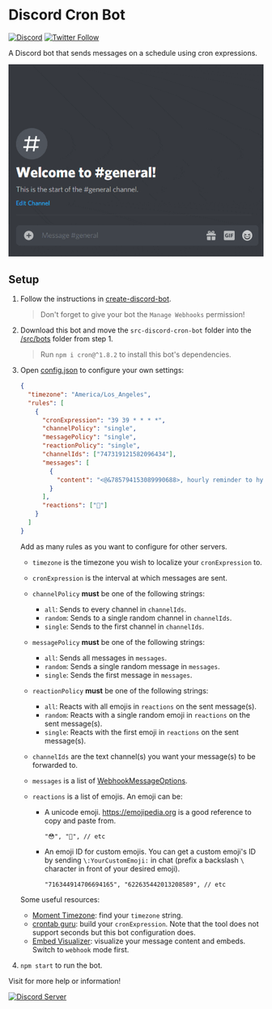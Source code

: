 # Discord Cron Bot

[![Discord](https://discord.com/api/guilds/258167954913361930/embed.png)](https://discord.gg/WjEFnzC) [![Twitter Follow](https://img.shields.io/twitter/follow/peterthehan.svg?style=social)](https://twitter.com/peterthehan)

A Discord bot that sends messages on a schedule using cron expressions.

<div align="center">
  <img
    src="https://raw.githubusercontent.com/peterthehan/discord-cron-bot/master/assets/demo.gif"
    alt="demo"
  />
</div>

## Setup

1. Follow the instructions in [create-discord-bot](https://github.com/peterthehan/create-discord-bot).

   > Don't forget to give your bot the `Manage Webhooks` permission!

2. Download this bot and move the `src-discord-cron-bot` folder into the [/src/bots](https://github.com/peterthehan/create-discord-bot/tree/master/src/bots) folder from step 1.

   > Run `npm i cron@^1.8.2` to install this bot's dependencies.

3. Open [config.json](./src-discord-cron-bot/config.json) to configure your own settings:

   ```json
   {
     "timezone": "America/Los_Angeles",
     "rules": [
       {
         "cronExpression": "39 39 * * * *",
         "channelPolicy": "single",
         "messagePolicy": "single",
         "reactionPolicy": "single",
         "channelIds": ["747319121582096434"],
         "messages": [
           {
             "content": "<@&785794153089990688>, hourly reminder to hydrate!"
           }
         ],
         "reactions": ["🥤"]
       }
     ]
   }
   ```

   Add as many rules as you want to configure for other servers.

   - `timezone` is the timezone you wish to localize your `cronExpression` to.
   - `cronExpression` is the interval at which messages are sent.
   - `channelPolicy` **must** be one of the following strings:
     - `all`: Sends to every channel in `channelIds`.
     - `random`: Sends to a single random channel in `channelIds`.
     - `single`: Sends to the first channel in `channelIds`.
   - `messagePolicy` **must** be one of the following strings:
     - `all`: Sends all messages in `messages`.
     - `random`: Sends a single random message in `messages`.
     - `single`: Sends the first message in `messages`.
   - `reactionPolicy` **must** be one of the following strings:
     - `all`: Reacts with all emojis in `reactions` on the sent message(s).
     - `random`: Reacts with a single random emoji in `reactions` on the sent message(s).
     - `single`: Reacts with the first emoji in `reactions` on the sent message(s).
   - `channelIds` are the text channel(s) you want your message(s) to be forwarded to.
   - `messages` is a list of [WebhookMessageOptions](https://discord.js.org/#/docs/main/master/typedef/WebhookMessageOptions).
   - `reactions` is a list of emojis. An emoji can be:

     - A unicode emoji. https://emojipedia.org is a good reference to copy and paste from.

       ```
       "😳", "🥺", // etc
       ```

     - An emoji ID for custom emojis. You can get a custom emoji's ID by sending `\:YourCustomEmoji:` in chat (prefix a backslash `\` character in front of your desired emoji).

       ```
       "716344914706694165", "622635442013208589", // etc
       ```

   Some useful resources:

   - [Moment Timezone](https://momentjs.com/timezone): find your `timezone` string.
   - [crontab guru](https://crontab.guru): build your `cronExpression`. Note that the tool does not support seconds but this bot configuration does.
   - [Embed Visualizer](https://leovoel.github.io/embed-visualizer): visualize your message content and embeds. Switch to `webhook` mode first.

4. `npm start` to run the bot.

Visit for more help or information!

<a href="https://discord.gg/WjEFnzC">
  <img src="https://discord.com/api/guilds/258167954913361930/embed.png?style=banner2" title="Discord Server"/>
</a>

